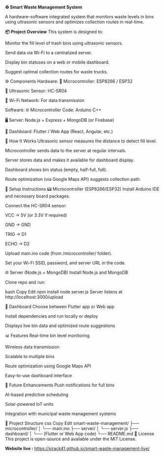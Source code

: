 **♻️ Smart Waste Management System**

A hardware-software integrated system that monitors waste levels in bins using ultrasonic sensors and optimizes collection routes in real-time.


**📦 Project Overview**
This system is designed to:

Monitor the fill level of trash bins using ultrasonic sensors.

Send data via Wi-Fi to a centralized server.

Display bin statuses on a web or mobile dashboard.

Suggest optimal collection routes for waste trucks.

⚙️ Components
Hardware:
🧠 Microcontroller: ESP8266 / ESP32

📏 Ultrasonic Sensor: HC-SR04

📶 Wi-Fi Network: For data transmission

Software:
🌐 Microcontroller Code: Arduino C++

🖥️ Server: Node.js + Express + MongoDB (or Firebase)

📱 Dashboard: Flutter / Web App (React, Angular, etc.)

🔌 How It Works
Ultrasonic sensor measures the distance to detect fill level.

Microcontroller sends data to the server at regular intervals.

Server stores data and makes it available for dashboard display.

Dashboard shows bin status (empty, half-full, full).

Route optimization (via Google Maps API) suggests collection path.

🚀 Setup Instructions
📟 Microcontroller (ESP8266/ESP32)
Install Arduino IDE and necessary board packages.

Connect the HC-SR04 sensor:

VCC → 5V (or 3.3V if required)

GND → GND

TRIG → D1

ECHO → D2

Upload main.ino code (from /microcontroller/ folder).

Set your Wi-Fi SSID, password, and server URL in the code.

🌐 Server (Node.js + MongoDB)
Install Node.js and MongoDB

Clone repo and run:

bash
Copy
Edit
npm install
node server.js
Server listens at http://localhost:3000/upload

📱 Dashboard
Choose between Flutter app or Web app

Install dependencies and run locally or deploy

Displays live bin data and optimized route suggestions

📊 Features
Real-time bin level monitoring

Wireless data transmission

Scalable to multiple bins

Route optimization using Google Maps API

Easy-to-use dashboard interface

🧠 Future Enhancements
Push notifications for full bins

AI-based predictive scheduling

Solar-powered IoT units

Integration with municipal waste management systems

📁 Project Structure
css
Copy
Edit
smart-waste-management/
├── microcontroller/
│   └── main.ino
├── server/
│   └── server.js
├── dashboard/
│   └── (Flutter or Web App code)
└── README.md
📜 License
This project is open-source and available under the MIT License.

**Website live :** https://sirack41.github.io/smart-waste-management-live/
